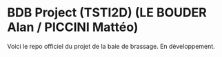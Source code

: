 # BDB Project (TSTI2D) (LE BOUDER Alan / PICCINI Mattéo)

Voici le repo officiel du projet de la baie de brassage.
En développement.
